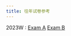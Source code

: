 ```yaml
---
title: 往年试卷参考
---
```


2023W
:  [Exam A](https://basics.sjtu.edu.cn/~yangqizhe/pdf/dm2024w/homework/DMExam2023-A.pdf) [Exam B](https://basics.sjtu.edu.cn/~yangqizhe/pdf/dm2024w/homework/DMExam2023-B.pdf)